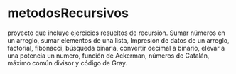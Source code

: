 # metodosRecursivos
proyecto que incluye ejercicios resueltos de recursión. Sumar números en un arreglo, sumar elementos de una lista, Impresión de datos de un arreglo, factorial, fibonacci, búsqueda binaria, convertir decimal a binario, elevar a una potencia un numero, función de Ackerman, números de Catalán, máximo común divisor y código de Gray.
